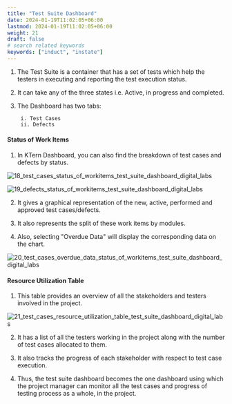 ```yaml
---
title: "Test Suite Dashboard"
date: 2024-01-19T11:02:05+06:00
lastmod: 2024-01-19T11:02:05+06:00
weight: 21
draft: false
# search related keywords
keywords: ["induct", "instate"]
---
```


1. The Test Suite is a container that has a set of tests which help the testers in executing and reporting the test execution status. 

2. It can take any of the three states i.e. Active, in progress and completed. 

3. The Dashboard has two tabs:

        i. Test Cases
        ii. Defects

#### Status of Work Items

1. In KTern Dashboard, you can also find the breakdown of test cases and defects by status. 

![18_test_cases_status_of_workitems_test_suite_dashboard_digital_labs](https://storage.googleapis.com/ktern-public-files/product-documentation/Digital%20Labs/18_test_cases_status_of_workitems_test_suite_dashboard_digital_labs.png)

![19_defects_status_of_workitems_test_suite_dashboard_digital_labs](https://storage.googleapis.com/ktern-public-files/product-documentation/Digital%20Labs/19_defects_status_of_workitems_test_suite_dashboard_digital_labs.png)

2. It gives a graphical representation of the new, active, performed and approved test cases/defects. 

3. It also represents the split of these work items by modules.

4. Also, selecting "Overdue Data" will display the corresponding data on the chart.

![20_test_cases_overdue_data_status_of_workitems_test_suite_dashboard_digital_labs](https://storage.googleapis.com/ktern-public-files/product-documentation/Digital%20Labs/20_test_cases_overdue_data_status_of_workitems_test_suite_dashboard_digital_labs.png)

#### Resource Utilization Table

1. This table provides an overview of all the stakeholders and testers involved in the project. 

![21_test_cases_resource_utilization_table_test_suite_dashboard_digital_labs](https://storage.googleapis.com/ktern-public-files/product-documentation/Digital%20Labs/21_test_cases_resource_utilization_table_test_suite_dashboard_digital_labs.png)

2. It has a list of all the testers working in the project along with the number of test cases allocated to them. 

3. It also tracks the progress of each stakeholder with respect to test case execution.

4. Thus, the test suite dashboard becomes the one dashboard using which the project manager can monitor all the test cases and progress of testing process as a whole, in the project.
